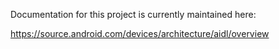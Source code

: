 Documentation for this project is currently maintained here:

https://source.android.com/devices/architecture/aidl/overview
